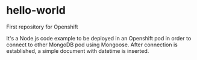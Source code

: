 # hello-world

First repository for Openshift

It's a Node.js code example to be deployed in an Openshift pod in order to connect to other MongoDB pod using Mongoose.
After connection is established, a simple document with datetime is inserted.
